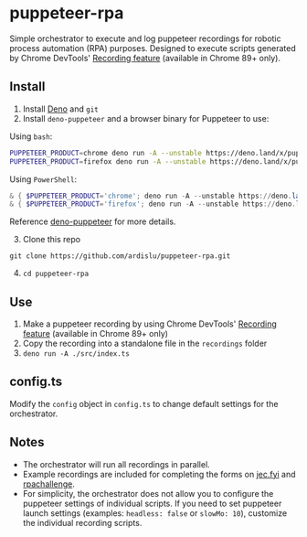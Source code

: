 # puppeteer-rpa

Simple orchestrator to execute and log puppeteer recordings for robotic process
automation (RPA) purposes. Designed to execute scripts generated by Chrome
DevTools'
[Recording feature](https://developers.google.com/web/updates/2021/01/devtools#record)
(available in Chrome 89+ only).

## Install

1. Install [Deno](https://deno.land/) and `git`
2. Install `deno-puppeteer` and a browser binary for Puppeteer to use:

Using `bash`:

```bash
PUPPETEER_PRODUCT=chrome deno run -A --unstable https://deno.land/x/puppeteer@9.0.2/install.ts
PUPPETEER_PRODUCT=firefox deno run -A --unstable https://deno.land/x/puppeteer@9.0.2/install.ts
```

Using `PowerShell`:

```PowerShell
& { $PUPPETEER_PRODUCT='chrome'; deno run -A --unstable https://deno.land/x/puppeteer@9.0.2/install.ts }
& { $PUPPETEER_PRODUCT='firefox'; deno run -A --unstable https://deno.land/x/puppeteer@9.0.2/install.ts }
```

Reference [deno-puppeteer](https://github.com/lucacasonato/deno-puppeteer) for
more details.

3. Clone this repo

```
git clone https://github.com/ardislu/puppeteer-rpa.git
```

4. `cd puppeteer-rpa`

## Use

1. Make a puppeteer recording by using Chrome DevTools'
   [Recording feature](https://developers.google.com/web/updates/2021/01/devtools#record)
   (available in Chrome 89+ only)
2. Copy the recording into a standalone file in the `recordings` folder
3. `deno run -A ./src/index.ts`

## config.ts

Modify the `config` object in `config.ts` to change default settings for the
orchestrator.

## Notes

- The orchestrator will run all recordings in parallel.
- Example recordings are included for completing the forms on
  [jec.fyi](https://jec.fyi/demo/recorder) and
  [rpachallenge](http://www.rpachallenge.com/).
- For simplicity, the orchestrator does not allow you to configure the puppeteer
  settings of individual scripts. If you need to set puppeteer launch settings
  (examples: `headless: false` or `slowMo: 10`), customize the individual
  recording scripts.
